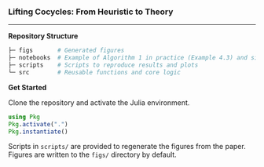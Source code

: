 ### **Lifting Cocycles: From Heuristic to Theory**

--- 
**Repository Structure**

```bash
├─ figs       # Generated figures
├─ notebooks  # Example of Algorithm 1 in practice (Example 4.3) and simulation for Figure 3
├─ scripts    # Scripts to reproduce results and plots
└─ src        # Reusable functions and core logic
```

**Get Started** 

Clone the repository and activate the Julia environment.

```Julia
using Pkg
Pkg.activate(".")
Pkg.instantiate()
```

Scripts in `scripts/` are provided to regenerate the figures from the paper. Figures are written to the `figs/` directory by default.
